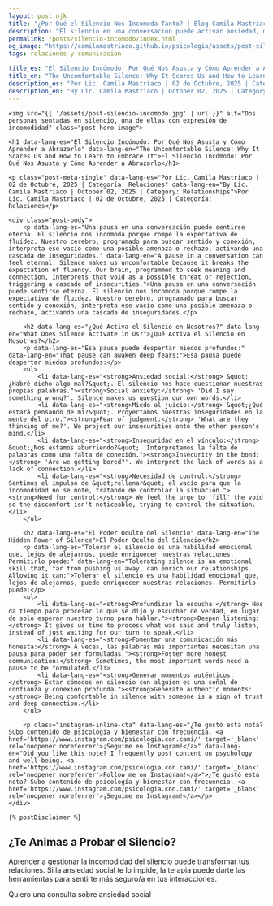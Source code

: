 ```yaml
---
layout: post.njk
title: "¿Por Qué el Silencio Nos Incomoda Tanto? | Blog Camila Mastriaco"
description: "El silencio en una conversación puede activar ansiedad, miedo al juicio e inseguridad. Descubrí por qué ocurre y cómo aprender a tolerarlo para mejorar tus vínculos."
permalink: /posts/silencio-incomodo/index.html
og_image: "https://camilamastriaco.github.io/psicologia/assets/post-silencio-incomodo.jpg"
tags: relaciones-y-comunicacion

title_es: "El Silencio Incómodo: Por Qué Nos Asusta y Cómo Aprender a Abrazarlo"
title_en: "The Uncomfortable Silence: Why It Scares Us and How to Learn to Embrace It"
description_es: "Por Lic. Camila Mastriaco | 02 de Octubre, 2025 | Categoría: Relaciones"
description_en: "By Lic. Camila Mastriaco | October 02, 2025 | Category: Relationships"
---
```





    <img src="{{ '/assets/post-silencio-incomodo.jpg' | url }}" alt="Dos personas sentadas en silencio, una de ellas con expresión de incomodidad" class="post-hero-image">
    
    <h1 data-lang-es="El Silencio Incómodo: Por Qué Nos Asusta y Cómo Aprender a Abrazarlo" data-lang-en="The Uncomfortable Silence: Why It Scares Us and How to Learn to Embrace It">El Silencio Incómodo: Por Qué Nos Asusta y Cómo Aprender a Abrazarlo</h1>
<div id="share-buttons-container"></div>

    <p class="post-meta-single" data-lang-es="Por Lic. Camila Mastriaco | 02 de Octubre, 2025 | Categoría: Relaciones" data-lang-en="By Lic. Camila Mastriaco | October 02, 2025 | Category: Relationships">Por Lic. Camila Mastriaco | 02 de Octubre, 2025 | Categoría: Relaciones</p>
    
    <div class="post-body">
        <p data-lang-es="Una pausa en una conversación puede sentirse eterna. El silencio nos incomoda porque rompe la expectativa de fluidez. Nuestro cerebro, programado para buscar sentido y conexión, interpreta ese vacío como una posible amenaza o rechazo, activando una cascada de inseguridades." data-lang-en="A pause in a conversation can feel eternal. Silence makes us uncomfortable because it breaks the expectation of fluency. Our brain, programmed to seek meaning and connection, interprets that void as a possible threat or rejection, triggering a cascade of insecurities.">Una pausa en una conversación puede sentirse eterna. El silencio nos incomoda porque rompe la expectativa de fluidez. Nuestro cerebro, programado para buscar sentido y conexión, interpreta ese vacío como una posible amenaza o rechazo, activando una cascada de inseguridades.</p>

        <h2 data-lang-es="¿Qué Activa el Silencio en Nosotros?" data-lang-en="What Does Silence Activate in Us?">¿Qué Activa el Silencio en Nosotros?</h2>
        <p data-lang-es="Esa pausa puede despertar miedos profundos:" data-lang-en="That pause can awaken deep fears:">Esa pausa puede despertar miedos profundos:</p>
        <ul>
            <li data-lang-es="<strong>Ansiedad social:</strong> &quot;¿Habré dicho algo mal?&quot;. El silencio nos hace cuestionar nuestras propias palabras."><strong>Social anxiety:</strong> 'Did I say something wrong?'. Silence makes us question our own words.</li>
            <li data-lang-es="<strong>Miedo al juicio:</strong> &quot;¿Qué estará pensando de mí?&quot;. Proyectamos nuestras inseguridades en la mente del otro."><strong>Fear of judgment:</strong> 'What are they thinking of me?'. We project our insecurities onto the other person's mind.</li>
            <li data-lang-es="<strong>Inseguridad en el vínculo:</strong> &quot;¿Nos estamos aburriendo?&quot;. Interpretamos la falta de palabras como una falta de conexión."><strong>Insecurity in the bond:</strong> 'Are we getting bored?'. We interpret the lack of words as a lack of connection.</li>
            <li data-lang-es="<strong>Necesidad de control:</strong> Sentimos el impulso de &quot;rellenar&quot; el vacío para que la incomodidad no se note, tratando de controlar la situación."><strong>Need for control:</strong> We feel the urge to 'fill' the void so the discomfort isn't noticeable, trying to control the situation.</li>
        </ul>

        <h2 data-lang-es="El Poder Oculto del Silencio" data-lang-en="The Hidden Power of Silence">El Poder Oculto del Silencio</h2>
        <p data-lang-es="Tolerar el silencio es una habilidad emocional que, lejos de alejarnos, puede enriquecer nuestras relaciones. Permitirlo puede:" data-lang-en="Tolerating silence is an emotional skill that, far from pushing us away, can enrich our relationships. Allowing it can:">Tolerar el silencio es una habilidad emocional que, lejos de alejarnos, puede enriquecer nuestras relaciones. Permitirlo puede:</p>
        <ul>
            <li data-lang-es="<strong>Profundizar la escucha:</strong> Nos da tiempo para procesar lo que se dijo y escuchar de verdad, en lugar de solo esperar nuestro turno para hablar."><strong>Deepen listening:</strong> It gives us time to process what was said and truly listen, instead of just waiting for our turn to speak.</li>
            <li data-lang-es="<strong>Fomentar una comunicación más honesta:</strong> A veces, las palabras más importantes necesitan una pausa para poder ser formuladas."><strong>Foster more honest communication:</strong> Sometimes, the most important words need a pause to be formulated.</li>
            <li data-lang-es="<strong>Generar momentos auténticos:</strong> Estar cómodos en silencio con alguien es una señal de confianza y conexión profunda."><strong>Generate authentic moments:</strong> Being comfortable in silence with someone is a sign of trust and deep connection.</li>
        </ul>
        
        <p class="instagram-inline-cta" data-lang-es="¿Te gustó esta nota? Subo contenido de psicología y bienestar con frecuencia. <a href='https://www.instagram.com/psicologia.con.cami/' target='_blank' rel='noopener noreferrer'>¡Seguime en Instagram!</a>" data-lang-en="Did you like this note? I frequently post content on psychology and well-being. <a href='https://www.instagram.com/psicologia.con.cami/' target='_blank' rel='noopener noreferrer'>Follow me on Instagram!</a>">¿Te gustó esta nota? Subo contenido de psicología y bienestar con frecuencia. <a href='https://www.instagram.com/psicologia.con.cami/' target='_blank' rel='noopener noreferrer'>¡Seguime en Instagram!</a></p>
    </div>
    
    {% postDisclaimer %}

<section id="cta-post" class="no-padding-bottom" class="animate-on-scroll">
        <h2 data-lang-es="¿Te Animas a Probar el Silencio?" data-lang-en="Do You Dare to Try Silence?">¿Te Animas a Probar el Silencio?</h2>
        <p data-lang-es="Aprender a gestionar la incomodidad del silencio puede transformar tus relaciones. Si la ansiedad social te lo impide, la terapia puede darte las herramientas para sentirte más seguro/a en tus interacciones." data-lang-en="Learning to manage the discomfort of silence can transform your relationships. If social anxiety prevents you, therapy can give you the tools to feel more secure in your interactions.">Aprender a gestionar la incomodidad del silencio puede transformar tus relaciones. Si la ansiedad social te lo impide, la terapia puede darte las herramientas para sentirte más seguro/a en tus interacciones.</p>
        <a 
            class="btn whatsapp-trigger" 
            data-location="post_silencio_cta" 
            target="_blank" 
            rel="noopener noreferrer" 
            data-lang-es="Quiero una consulta sobre ansiedad social" 
            data-lang-en="I want a consultation about social anxiety" 
            data-whatsapp-es="Hola Camila, leí tu nota sobre el silencio y me gustaría trabajar mi ansiedad social." 
            data-whatsapp-en="Hi Camila, I read your note about silence and I'd like to work on my social anxiety." 
        >Quiero una consulta sobre ansiedad social</a>
    </section>